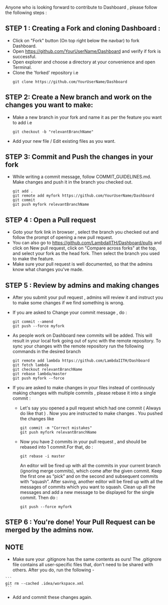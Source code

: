 Anyone who is looking forward to contribute to Dashboard , please follow the following steps : 

## STEP 1 : Creating a Fork and cloning Dashboard :
* Click on "Fork" button (On top right below the navbar) to fork Dashboard.
* Open https://github.com/YourUserName/Dashboard and verify if fork is successful.
* Open explorer and choose a directory at your convenience and open Terminal.
* Clone the 'forked' repository i.e
  ```
  git clone https://github.com/YourUserName/Dashboard 
  ```
  
## STEP 2: Create a New branch and work on the changes you want to make:
* Make a new branch in your fork and name it as per the feature you want to add i.e
  ```
  git checkout -b "relevantBranchName"
  ```
* Add your new file / Edit existing files as you want. 

## STEP 3: Commit and Push the changes in your fork

 * While writing a commit message, follow COMMIT_GUIDELINES.md. Make changes and push it in the branch you checked out. 

 
   ```
   git add .
   git remote add myfork https://github.com/YourUserName/Dashboard
   git commit  
   git push myfork relevantBranchName
   ```

## STEP 4 : Open a Pull request 
  * Goto your fork link in browser , select the branch you checked out and follow the prompt of opening a new pull request.
  * You can also go to https://github.com/LambdaIITH/Dashboard/pulls and click on New pull request, click on "Compare across forks" at the top, and select your fork as the head fork. Then select the branch you used to make the feature.
  * Make sure your pull request is well documented, so that the admins know what changes you've made. 

## STEP 5 : Review by admins and making changes 
  * After you submit your pull request , admins will review it and instruct you to make some changes if we find something is wrong.
  * If you are asked to Change your commit message , do :
    
    ```
    git commit --amend
    git push --force myfork    
    ```
  * As people work on Dashboard new commits will be added. This will result in your local fork going out of sync with the remote repository. To sync your changes with the remote repository run the following commands in the desired branch  
    ```
    git remote add lambda https://github.com/LambdaIITH/Dashboard
    git fetch lambda
    git checkout relevantBranchName
    git rebase lambda/master
    git push myfork --force
    ```
  
  * If you are asked to make changes in your files instead of continously making changes with multiple commits , please rebase it into a single commit :
    * Let's say you opened a pull request which had one commit ( Always do like that ) . Now you are instructed to make changes . You pushed the changes like 

      ```
      git commit -m "Correct mistakes"
      git push myfork relevantBranchName
      ```
    * Now you have 2 commits in your pull request , and should be rebased into 1 commit.For that, do :
    
      ```
      git rebase -i master
      ```
      
      An editor will be fired up with all the commits in your current branch (ignoring merge commits), which come after the given commit. Keep the first one as “pick” and on the second and subsequent commits with “squash”. After saving, another editor will be fired up with all the messages of commits which you want to squash. Clean up all the messages and add a new message to be displayed for the single commit.
      Then do :

      ```
      git push --force myfork
      ```
      
 ## STEP 6 : You're done! Your Pull Request can be merged by the admins now. 

 ## NOTE
   * Make sure your .gitignore has the same contents as ours! The .gitignore file contains all user-specific files that, don't need to be shared with others. After you do, run the following - 

 	```
 	git rm --cached .idea/workspace.xml
 	```
   * Add and commit these changes again.
